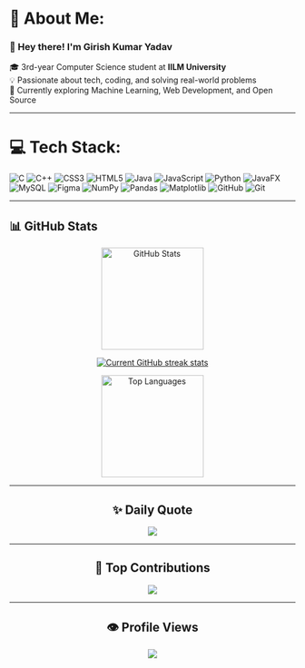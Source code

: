 # 💫 About Me:
### 👋 Hey there! I'm Girish Kumar Yadav  
🎓 3rd-year Computer Science student at **IILM University**  
💡 Passionate about tech, coding, and solving real-world problems  
🌱 Currently exploring Machine Learning, Web Development, and Open Source    

---

# 💻 Tech Stack:
![C](https://img.shields.io/badge/c-%2300599C.svg?style=for-the-badge&logo=c&logoColor=white)
![C++](https://img.shields.io/badge/c++-%2300599C.svg?style=for-the-badge&logo=c%2B%2B&logoColor=white)
![CSS3](https://img.shields.io/badge/css3-%231572B6.svg?style=for-the-badge&logo=css3&logoColor=white)
![HTML5](https://img.shields.io/badge/html5-%23E34F26.svg?style=for-the-badge&logo=html5&logoColor=white)
![Java](https://img.shields.io/badge/java-%23ED8B00.svg?style=for-the-badge&logo=openjdk&logoColor=white)
![JavaScript](https://img.shields.io/badge/javascript-%23323330.svg?style=for-the-badge&logo=javascript&logoColor=%23F7DF1E)
![Python](https://img.shields.io/badge/python-3670A0?style=for-the-badge&logo=python&logoColor=ffdd54)
![JavaFX](https://img.shields.io/badge/javafx-%23FF0000.svg?style=for-the-badge&logo=javafx&logoColor=white)
![MySQL](https://img.shields.io/badge/mysql-4479A1.svg?style=for-the-badge&logo=mysql&logoColor=white)
![Figma](https://img.shields.io/badge/figma-%23F24E1E.svg?style=for-the-badge&logo=figma&logoColor=white)
![NumPy](https://img.shields.io/badge/numpy-%23013243.svg?style=for-the-badge&logo=numpy&logoColor=white)
![Pandas](https://img.shields.io/badge/pandas-%23150458.svg?style=for-the-badge&logo=pandas&logoColor=white)
![Matplotlib](https://img.shields.io/badge/Matplotlib-%23ffffff.svg?style=for-the-badge&logo=Matplotlib&logoColor=black)
![GitHub](https://img.shields.io/badge/github-%23121011.svg?style=for-the-badge&logo=github&logoColor=white)
![Git](https://img.shields.io/badge/git-%23F05033.svg?style=for-the-badge&logo=git&logoColor=white)

---
## 📊 GitHub Stats
<div align="center">

<!-- GitHub Readme Stats -->
<img src="https://github-readme-stats.vercel.app/api?username=G1r1shCodes&show_icons=true&theme=dark" height="180" alt="GitHub Stats" />

<!-- GitHub Streak Stats with fallback link -->
[![Current GitHub streak stats](https://streak-stats.demolab.com?user=G1r1shCodes&theme=dark)](https://streak-stats.demolab.com/demo/?user=G1r1shCodes)

<!-- GitHub Top Languages -->
<img src="https://github-readme-stats.vercel.app/api/top-langs/?username=G1r1shCodes&theme=dark&layout=compact" height="180" alt="Top Languages" />

---
## ✨ Daily Quote
![](https://quotes-github-readme.vercel.app/api?type=horizontal&theme=dark)

---

## 👥 Top Contributions
![](https://github-contributor-stats.vercel.app/api?username=G1r1shCodes&limit=5&theme=dark&combine_all_yearly_contributions=true)

---

## 👁️ Profile Views
![](https://komarev.com/ghpvc/?username=G1r1shCodes&label=PROFILE+VIEWS&color=grey&style=flat-square)
